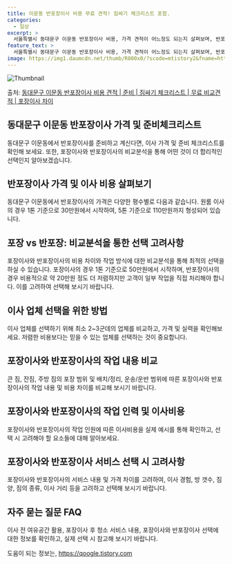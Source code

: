 ```yaml
---
title: 이문동 반포장이사 비용 무료 견적! 짐싸기 체크리스트 포함.
categories:
  - 일상
excerpt: >
  서울특별시 동대문구 이문동 반포장이사 비용, 가격 견적이 어느정도 되는지 살펴보며, 반포장이사를 준비함에 있어 짐싸기 준비 체크리스트가 무엇인지 보겠습니다. 마지막으로 포장이사와 차이점을 통해 무료 비교견적으로 어떤 것이 더 합리적인 선택인지 공유 드립니다.동대문구 이문동 포장이사 견적 샘플 보기 👈 클릭동대문구 이문동 포장이사 가격 살펴보기 👈 클릭동대문구 이문동 반포장이사 평균 이사 비용평수동대문구 이문동 평균 이사 비용원룸 이사9평 이하 (1톤)30만원~투룸/쓰리룸 이사16평 ~ 20평 (2.5톤)80만원~쓰리룸 이사21평 (5톤) ~110만원~우리집 무료 이사견적 받기 👈 클릭포장 vs 반포장: 비교분석이사의 가장 큰 차이점인 포장과 반포장의 비용과 작업 방식을 비교해보겠습니다.포장 이사: ..
feature_text: >
  서울특별시 동대문구 이문동 반포장이사 비용, 가격 견적이 어느정도 되는지 살펴보며, 반포장이사를 준비함에 있어 짐싸기 준비 체크리스트가 무엇인지 보겠습니다. 마지막으로 포장이사와 차이점을 통해 무료 비교견적으로 어떤 것이 더 합리적인 선택인지 공유 드립니다.동대문구 이문동 포장이사 견적 샘플 보기 👈 클릭동대문구 이문동 포장이사 가격 살펴보기 👈 클릭동대문구 이문동 반포장이사 평균 이사 비용평수동대문구 이문동 평균 이사 비용원룸 이사9평 이하 (1톤)30만원~투룸/쓰리룸 이사16평 ~ 20평 (2.5톤)80만원~쓰리룸 이사21평 (5톤) ~110만원~우리집 무료 이사견적 받기 👈 클릭포장 vs 반포장: 비교분석이사의 가장 큰 차이점인 포장과 반포장의 비용과 작업 방식을 비교해보겠습니다.포장 이사: ..
image: https://img1.daumcdn.net/thumb/R800x0/?scode=mtistory2&fname=https%3A%2F%2Fblog.kakaocdn.net%2Fdn%2FcT8w8X%2FbtsHca1H6vh%2FHwur7IS9Vjukfl3sUwhMSk%2Fimg.webp
---
```


![Thumbnail](https://img1.daumcdn.net/thumb/R800x0/?scode=mtistory2&fname=https%3A%2F%2Fblog.kakaocdn.net%2Fdn%2FcT8w8X%2FbtsHca1H6vh%2FHwur7IS9Vjukfl3sUwhMSk%2Fimg.webp)

<p>출처: <a href="https://qoogle.tistory.com/9872" rel="dofollow">동대문구 이문동 반포장이사 비용 견적 | 준비 | 짐싸기 체크리스트 | 무료 비교견적 | 포장이사 차이</a> </p>

## 동대문구 이문동 반포장이사 가격 및 준비체크리스트

동대문구 이문동에서 반포장이사를 준비하고 계신다면, 이사 가격 및 준비 체크리스트를 확인해 보세요. 또한, 포장이사와 반포장이사의 비교분석을
통해 어떤 것이 더 합리적인 선택인지 알아보겠습니다.

## **반포장이사 가격 및 이사 비용 살펴보기**

동대문구 이문동에서 반포장이사의 가격은 다양한 평수별로 다음과 같습니다. 원룸 이사의 경우 1톤 기준으로 30만원에서 시작하여, 5톤
기준으로 110만원까지 형성되어 있습니다.

## **포장 vs 반포장: 비교분석을 통한 선택 고려사항**

포장이사와 반포장이사의 비용 차이와 작업 방식에 대한 비교분석을 통해 최적의 선택을 하실 수 있습니다. 포장이사의 경우 1톤 기준으로
50만원에서 시작하며, 반포장이사의 경우 비용적으로 약 20만원 정도 더 저렴하지만 고객이 일부 작업을 직접 처리해야 합니다. 이를 고려하여
선택해 보시기 바랍니다.

## **이사 업체 선택을 위한 방법**

이사 업체를 선택하기 위해 최소 2~3군데의 업체를 비교하고, 가격 및 실력을 확인해보세요. 저렴한 비용보다는 믿을 수 있는 업체를 선택하는
것이 중요합니다.

## **포장이사와 반포장이사의 작업 내용 비교**

큰 짐, 잔짐, 주방 짐의 포장 범위 및 배치/정리, 운송/운반 범위에 따른 포장이사와 반포장이사의 작업 내용 및 비용 차이를 비교해 보시기
바랍니다.

## **포장이사와 반포장이사의 작업 인력 및 이사비용**

포장이사와 반포장이사의 작업 인원에 따른 이사비용을 실제 예시를 통해 확인하고, 선택 시 고려해야 할 요소들에 대해 알아보세요.

## **포장이사와 반포장이사 서비스 선택 시 고려사항**

포장이사와 반포장이사의 서비스 내용 및 가격 차이를 고려하여, 이사 경험, 방 갯수, 짐 양, 짐의 종류, 이사 거리 등을 고려하고 선택해
보시기 바랍니다.

## **자주 묻는 질문 FAQ**

이사 전 여유공간 활용, 포장이사 후 청소 서비스 내용, 포장이사와 반포장이사 선택에 대한 정보를 확인하고, 실제 선택 시 참고해 보시기
바랍니다.

 

도움이 되는 정보는, <a href="https://qoogle.tistory.com" rel="dofollow">https://qoogle.tistory.com</a>


